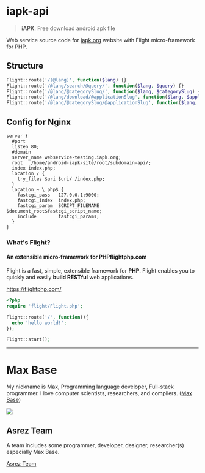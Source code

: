 # iapk-api

> **iAPK**: Free download android apk file

Web service source code for [iapk.org](https://iapk.org/) website with Flight micro-framework for PHP. 

## Structure

```php
Flight::route('/(@lang)', function($lang) {}
Flight::route('/@lang/search/@query/', function($lang, $query) {}
Flight::route('/@lang/@categorySlug/', function($lang, $categorySlug) {}
Flight::route('/@lang/download/@applicationSlug', function($lang, $applicationSlug) {}
Flight::route('/@lang/@categorySlug/@applicationSlug', function($lang, $categorySlug, $applicationSlug) {}
```

## Config for Nginx

```
server {
  #port
  listen 80;
  #domain
  server_name webservice-testing.iapk.org;
  root   /home/android-iapk-site/root/subdomain-api/;
  index index.php;
  location / {
    try_files $uri $uri/ /index.php;
  }
  location ~ \.php$ {
    fastcgi_pass   127.0.0.1:9000;
    fastcgi_index  index.php;
    fastcgi_param  SCRIPT_FILENAME  $document_root$fastcgi_script_name;
    include        fastcgi_params;
  }
}

```

### What's Flight?

#### An extensible micro-framework for PHPflightphp.com

Flight is a fast, simple, extensible framework for **PHP**. Flight enables you to quickly and easily **build RESTful** web applications.

https://flightphp.com/

```php
<?php
require 'flight/Flight.php';

Flight::route('/', function(){
  echo 'hello world!';
});

Flight::start();
```

---------

# Max Base

My nickname is Max, Programming language developer, Full-stack programmer. I love computer scientists, researchers, and compilers. ([Max Base](https://maxbase.org/))

<a target="_blank" href="https://www.paypal.com/donate/?cmd=_donations&business=maxbasecode@gmail.com&currency_code=USD&source=url&item_name=Donate:+Supporting+my+open+source+activities+GitHub.com/basemax&item_number=GitHub,+Inc">
<img src="https://raw.githubusercontent.com/BaseMax/BaseMax/master/donate.gif">
</a>

## Asrez Team

A team includes some programmer, developer, designer, researcher(s) especially Max Base.

[Asrez Team](https://www.asrez.com/)
